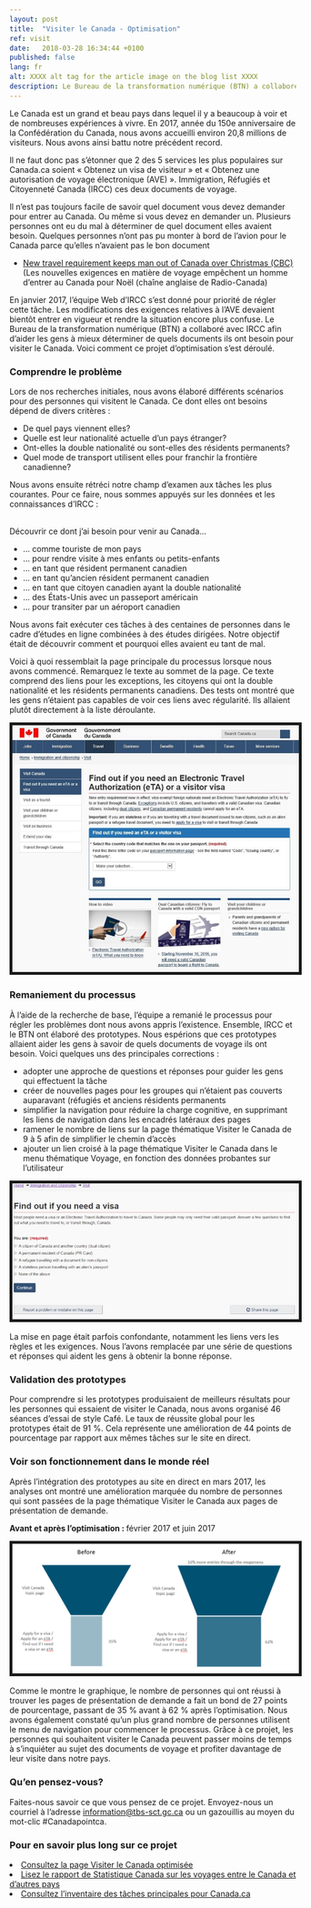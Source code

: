 ```yaml
---
layout: post
title:  "Visiter le Canada - Optimisation"
ref: visit
date:   2018-03-28 16:34:44 +0100
published: false
lang: fr
alt: XXXX alt tag for the article image on the blog list XXXX
description: Le Bureau de la transformation numérique (BTN) a collaboré avec Immigration, Réfugiés et Citoyenneté Canada (IRCC) afin d’aider les gens à mieux déterminer de quels documents ils ont besoin pour visiter le Canada. Voici comment ce projet d’optimisation s’est déroulé.
---
```


Le Canada est un grand et beau pays dans lequel il y a beaucoup à voir et de nombreuses expériences à vivre. En 2017, année du 150e anniversaire de la Confédération du Canada, nous avons accueilli environ 20,8 millions de visiteurs. Nous avons ainsi battu notre précédent record.

Il ne faut donc pas s’étonner que 2 des 5 services les plus populaires sur Canada.ca soient « Obtenez un visa de visiteur » et « Obtenez une autorisation de voyage électronique (AVE) ». Immigration, Réfugiés et Citoyenneté Canada (IRCC) ces deux documents de voyage.

Il n’est pas toujours facile de savoir quel document vous devez demander pour entrer au Canada. Ou même si vous devez en demander un. Plusieurs personnes ont eu du mal à déterminer de quel document elles avaient besoin. Quelques personnes n’ont pas pu monter à bord de l’avion pour le Canada parce qu’elles n’avaient pas le bon document

* [New travel requirement keeps man out of Canada over Christmas (CBC)](http://www.cbc.ca/news/canada/nova-scotia/travel-security-eta-document-england-electronic-travel-authorization-1.3916927) (Les nouvelles exigences en matière de voyage empêchent un homme d’entrer au Canada pour Noël (chaîne anglaise de Radio-Canada)

En janvier 2017, l’équipe Web d’IRCC s’est donné pour priorité de régler cette tâche. Les modifications des exigences relatives à l’AVE devaient bientôt entrer en vigueur et rendre la situation encore plus confuse. Le Bureau de la transformation numérique (BTN) a collaboré avec IRCC afin d’aider les gens à mieux déterminer de quels documents ils ont besoin pour visiter le Canada. Voici comment ce projet d’optimisation s’est déroulé.

<h3>Comprendre le problème</h3>
Lors de nos recherches initiales, nous avons élaboré différents scénarios pour des personnes qui visitent le Canada. Ce dont elles ont besoins dépend de divers critères :
<ul>
      <li>De quel pays viennent elles?</li>
      <li>Quelle est leur nationalité actuelle d’un pays étranger?</li>
      <li>Ont-elles la double nationalité ou sont-elles des résidents permanents?</li>
      <li>Quel mode de transport utilisent elles pour franchir la frontière canadienne?</li>
</ul>

Nous avons ensuite rétréci notre champ d’examen aux tâches les plus courantes. Pour ce faire, nous sommes appuyés sur les données et les connaissances d’IRCC : 

<br>Découvrir ce dont j’ai besoin pour venir au Canada...
<ul>
      <li>... comme touriste de mon pays</li>
      <li>... pour rendre visite à mes enfants ou petits-enfants</li>
      <li>... en tant que résident permanent canadien</li>
      <li>... en tant qu’ancien résident permanent canadien</li>
      <li>... en tant que citoyen canadien ayant la double nationalité</li>
      <li>... des États-Unis avec un passeport américain</li>
      <li>... pour transiter par un aéroport canadien</li>
</ul>

Nous avons fait exécuter ces tâches à des centaines de personnes dans le cadre d’études en ligne combinées à des études dirigées. Notre objectif était de découvrir comment et pourquoi elles avaient eu tant de mal.

Voici à quoi ressemblait la page principale du processus lorsque nous avons commencé. Remarquez le texte au sommet de la page. Ce texte comprend des liens pour les exceptions, les citoyens qui ont la double nationalité et les résidents permanents canadiens. Des tests ont montré que les gens n’étaient pas capables de voir ces liens avec régularité. Ils allaient plutôt directement à la liste déroulante.


<div itemprop="text" class="" data="type-text">
      <div class="img-responsive center-block col-md-6">
          <span class=""><img src="../images/eTA-AVE/VisaETA-before.jpg" alt="Image showing what Find out if you need a visa page looked like before optimization." border="5">
 </span>
 </div>

<h3>Remaniement du processus</h3>
À l’aide de la recherche de base, l’équipe a remanié le processus pour régler les problèmes dont nous avons appris l’existence. Ensemble, IRCC et le BTN ont élaboré des prototypes. Nous espérions que ces prototypes allaient aider les gens à savoir de quels documents de voyage ils ont besoin. Voici quelques uns des principales corrections :

<ul>
      <li>adopter une approche de questions et réponses pour guider les gens qui effectuent la tâche</li>
      <li>créer de nouvelles pages pour les groupes qui n’étaient pas couverts auparavant (réfugiés et anciens résidents permanents</li>
      <li>simplifier la navigation pour réduire la charge cognitive, en supprimant les liens de navigation dans les encadrés latéraux des pages</li>
      <li>ramener le nombre de liens sur la page thématique Visiter le Canada de 9 à 5 afin de simplifier le chemin d’accès</li>
      <li>ajouter un lien croisé à la page thématique Visiter le Canada dans le menu thématique Voyage, en fonction des données probantes sur l’utilisateur</li>
</ul>

<div itemprop="text" class="" data="type-text">
      <div class="img-responsive center-block col-md-6">
          <span class=""><img src="../images/eTA-AVE/VisaETA-after.jpg" alt="Image showing what the Find out if you need a visa or an eTA page looked like after optimization" border="5">
 </span>
 </div>

La mise en page était parfois confondante, notamment les liens vers les règles et les exigences. Nous l’avons remplacée par une série de questions et réponses qui aident les gens à obtenir la bonne réponse.

<h3>Validation des prototypes</h3>
Pour comprendre si les prototypes produisaient de meilleurs résultats pour les personnes qui essaient de visiter le Canada, nous avons organisé 46 séances d’essai de style Café. Le taux de réussite global pour les prototypes était de 91 %. Cela représente une amélioration de 44 points de pourcentage par rapport aux mêmes tâches sur le site en direct. 

<h3>Voir son fonctionnement dans le monde réel</h3>
Après l’intégration des prototypes au site en direct en mars 2017, les analyses ont montré une amélioration marquée du nombre de personnes qui sont passées de la page thématique Visiter le Canada aux pages de présentation de demande. 

<b>Avant et après l’optimisation : </b> février 2017 et juin 2017
<div itemprop="text" class="" data="type-text">
      <div class="img-responsive center-block col-md-6">
          <span class=""><img src="../images/eTA-AVE/VisitFunnels.PNG" alt="Image showing that in February 2017, only 35% of clicks from the Visit Canada topic page went to either the Find out if you need a visa or an eTA, Apply for a visa, or Apply for an eTA pages. In June 2017 that number rose to 62%. This indicates that the Visit Canada topic page became more effective at helping people complete their tasks." border="5">
 </span>
 </div>

Comme le montre le graphique, le nombre de personnes qui ont réussi à trouver les pages de présentation de demande a fait un bond de 27 points de pourcentage, passant de 35 % avant à 62 % après l’optimisation. Nous avons également constaté qu’un plus grand nombre de personnes utilisent le menu de navigation pour commencer le processus. Grâce à ce projet, les personnes qui souhaitent visiter le Canada peuvent passer moins de temps à s’inquiéter au sujet des documents de voyage et profiter davantage de leur visite dans notre pays. 

<h3>Qu’en pensez-vous?</h3>
Faites-nous savoir ce que vous pensez de ce projet. Envoyez-nous un courriel à l’adresse <a href="mailto:information@tbs-sct.gc.ca">information@tbs-sct.gc.ca</a> ou un gazouillis au moyen du mot-clic #Canadapointca.

<h3>Pour en savoir plus long sur ce projet</h3>
      <li><a href="https://www.canada.ca/fr/immigration-refugies-citoyennete/services/visiter-canada.html">Consultez la page Visiter le Canada optimisée</a></li>
      <li><a href="http://www.statcan.gc.ca/daily-quotidien/180220/dq180220c-fra.htm">Lisez le rapport de Statistique Canada sur les voyages entre le Canada et d’autres pays </a></li>
      <li><a href="https://canada-ca.github.io/pages/taches-principales-canada-ca.html">Consultez l’inventaire des tâches principales pour Canada.ca</a></li>
